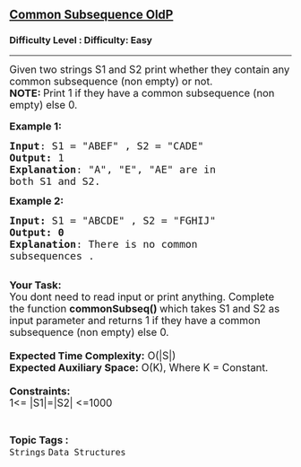 <h2><a href="https://www.geeksforgeeks.org/problems/common-subsequence-oldp3752/1">Common Subsequence OldP</a></h2><h3>Difficulty Level : Difficulty: Easy</h3><hr><div class="problems_problem_content__Xm_eO"><p><span style="font-size:18px">Given two strings S1&nbsp;and S2 print whether they contain any common subsequence (non empty)&nbsp;or not.<br>
<strong>NOTE:&nbsp;</strong>Print 1 if they have a common subsequence (non empty) else 0.</span><br>
<br>
<span style="font-size:18px"><strong>Example 1:</strong></span></p>

<pre><span style="font-size:18px"><strong>Input</strong>: S1 = "ABEF</span><span style="font-size:18px">" , S2 = "CADE</span><span style="font-size:18px">"
<strong>Output:</strong>&nbsp;1
<strong>Explanation</strong>: "A", "E", "AE" are in 
both S1 and S2.
</span></pre>

<p><span style="font-size:18px"><strong>Example 2:</strong></span></p>

<pre><span style="font-size:18px"><strong>Input: </strong>S1 = "ABCDE</span><span style="font-size:18px">" , S2 = "FGHIJ</span><span style="font-size:18px">"
<strong>Output:&nbsp;0</strong>
<strong>Explanation</strong>: There is no common
subsequences .</span></pre>

<p><br>
<span style="font-size:18px"><strong>Your Task:&nbsp;&nbsp;</strong><br>
You dont need to read input or print anything. Complete the function <strong>commonSubseq</strong><strong>()&nbsp;</strong>which takes S1 and S2 as input parameter and returns 1 if they have a common subsequence (non empty) else 0.<br>
<br>
<strong>Expected Time Complexity:</strong> O(|S|)<br>
<strong>Expected Auxiliary Space:</strong> O(K), Where K = Constant.<br>
<br>
<strong>Constraints:</strong><br>
1&lt;= |S1|=|S2|&nbsp;&lt;=1000</span></p>
</div><br><p><span style=font-size:18px><strong>Topic Tags : </strong><br><code>Strings</code>&nbsp;<code>Data Structures</code>&nbsp;